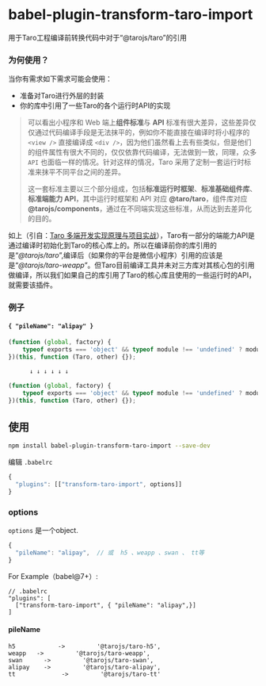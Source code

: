 # babel-plugin-transform-taro-import
用于Taro工程编译前转换代码中对于“@tarojs/taro”的引用

### 为何使用？

当你有需求如下需求可能会使用：

- 准备对Taro进行外层的封装
- 你的库中引用了一些Taro的各个运行时API的实现



> 可以看出小程序和 Web 端上**组件标准**与 **API** 标准有很大差异，这些差异仅仅通过代码编译手段是无法抹平的，例如你不能直接在编译时将小程序的 `<view />` 直接编译成 `<div />`，因为他们虽然看上去有些类似，但是他们的组件属性有很大不同的，仅仅依靠代码编译，无法做到一致，同理，众多 `API` 也面临一样的情况。针对这样的情况，Taro 采用了定制一套运行时标准来抹平不同平台之间的差异。
>
> 这一套标准主要以三个部分组成，包括**标准运行时框架**、**标准基础组件库**、**标准端能力 API**，其中运行时框架和 API 对应 **@taro/taro**，组件库对应 **@tarojs/components**，通过在不同端实现这些标准，从而达到去差异化的目的。

如上（引自：[Taro 多端开发实现原理与项目实战](https://juejin.im/book/5b73a131f265da28065fb1cd)），Taro有一部分的端能力API是通过编译时初始化到Taro的核心库上的。所以在编译前你的库引用的是“*@tarojs/taro*”,编译后（如果你的平台是微信小程序）引用的应该是是“*@tarojs/taro-weapp*”。但Taro目前编译工具并未对三方库对其核心包的引用做编译，所以我们如果自己的库引用了Taro的核心库且使用的一些运行时的API，就需要该插件。  

### 例子


#### `{ "pileName": "alipay" }`

```javascript
(function (global, factory) {
    typeof exports === 'object' && typeof module !== 'undefined' ? module.exports = factory(require('@tarojs/taro'), require('other')) : typeof define === 'function' && define.amd ? define(['@tarojs/taro', 'other'], factory) : (global = global || self, global.demo = factory(global.Taro, global.other));
})(this, function (Taro, other) {});

      ↓ ↓ ↓ ↓ ↓ ↓

(function (global, factory) {
    typeof exports === 'object' && typeof module !== 'undefined' ? module.exports = factory(require('@tarojs/taro-alipay'), require('other')) : typeof define === 'function' && define.amd ? define(['@tarojs/taro-alipay', 'other'], factory) : (global = global || self, global.demo = factory(global.Taro, global.other));
})(this, function (Taro, other) {});
```

## 使用

```bash
npm install babel-plugin-transform-taro-import --save-dev
```

编辑 `.babelrc`

```js
{
  "plugins": [["transform-taro-import", options]]
}
```

### options

`options` 是一个object.

```javascript
{
  "pileName": "alipay",  // 或  h5 、weapp 、swan 、 tt等
}
```

For Example（babel@7+）:

```javascrit
// .babelrc
"plugins": [
  ["transform-taro-import", { "pileName": "alipay",}]
]
```

#### pileName

```
h5            ->         '@tarojs/taro-h5',
weapp   ->         '@tarojs/taro-weapp',
swan      ->         '@tarojs/taro-swan',
alipay    ->         '@tarojs/taro-alipay',
tt             ->         '@tarojs/taro-tt'
```